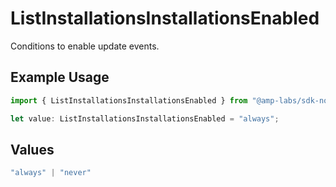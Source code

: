 # ListInstallationsInstallationsEnabled

Conditions to enable update events.

## Example Usage

```typescript
import { ListInstallationsInstallationsEnabled } from "@amp-labs/sdk-node-platform/models/operations";

let value: ListInstallationsInstallationsEnabled = "always";
```

## Values

```typescript
"always" | "never"
```